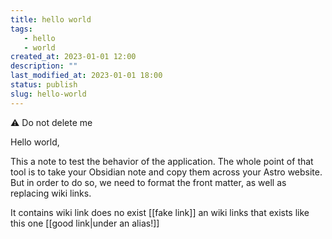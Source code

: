 ```yaml
---
title: hello world
tags: 
   - hello
   - world
created_at: 2023-01-01 12:00
description: ""
last_modified_at: 2023-01-01 18:00
status: publish
slug: hello-world
---
```


⚠️ Do not delete me

Hello world,

This a note to test the behavior of the application. The whole point of that
tool is to take your Obsidian note and copy them across your Astro website. But
in order to do so, we need to format the front matter, as well as replacing wiki
links.

It contains wiki link does no exist [[fake link]] an wiki links that exists like
this one [[good link|under an alias!]]
